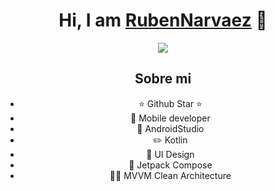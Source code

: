 <div align="center">
<h1 align="center">Hi, I am <a href="[https://aristi.dev](https://www.linkedin.com/in/rub%C3%A9n-patricio-narv%C3%A1ez-burbano-12b906179/)">RubenNarvaez</a> 👋</h1>
</div>

<div align="center">
<img src="https://media.licdn.com/dms/image/D4E16AQHi3_KcnDDqlQ/profile-displaybackgroundimage-shrink_350_1400/0/1706065213783?e=1714003200&v=beta&t=UPR2SdD5AFUyOzI9xS1s1LIu4l4_jUyY-OMJwcGoioI">

## Sobre mi

- ⭐ Github Star ⭐ 
- 📲 Mobile developer
- 🎥 AndroidStudio
- ✏️ Kotlin
- 📗 UI Design
- 🚀 Jetpack Compose
- 🧑‍🏫 MVVM Clean Architecture
<br>



